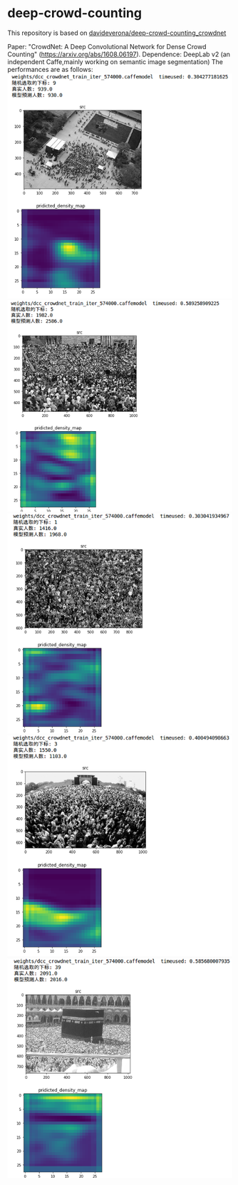 # deep-crowd-counting

This repository is based on [davideverona/deep-crowd-counting_crowdnet](https://github.com/davideverona/deep-crowd-counting_crowdnet)

Paper: "CrowdNet: A Deep Convolutional Network for Dense Crowd Counting" (https://arxiv.org/abs/1608.06197).
Dependence: DeepLab v2 (an independent Caffe,mainly working on semantic image segmentation)
The performances are as follows:
![image](https://github.com/violin0847/crowdcounting/blob/master/res1.png)
![image](https://github.com/violin0847/crowdcounting/blob/master/res2.png)
![image](https://github.com/violin0847/crowdcounting/blob/master/res3.png)
![image](https://github.com/violin0847/crowdcounting/blob/master/res4.png)
![image](https://github.com/violin0847/crowdcounting/blob/master/res5.png)

